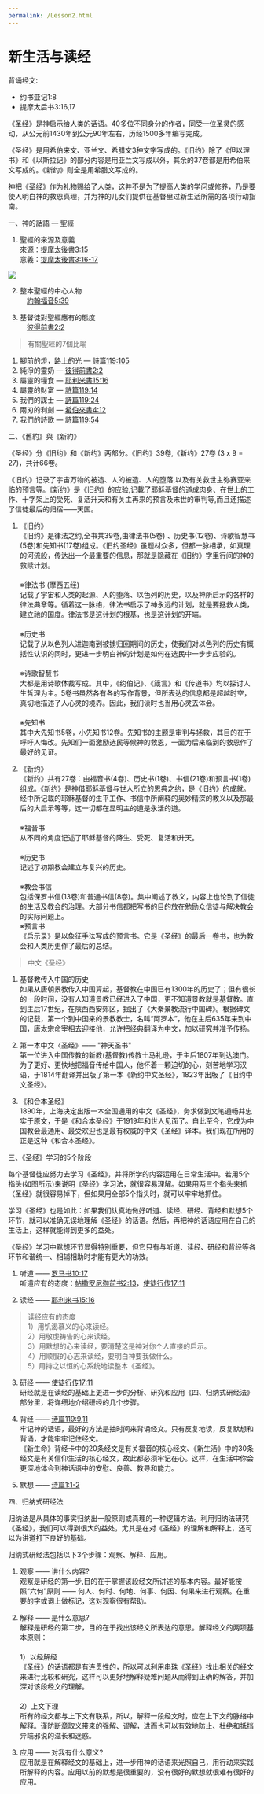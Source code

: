 ```yaml
---
permalink: /Lesson2.html
---
```

# 新生活与读经

背诵经文:
+ 约书亚记1:8
+ 提摩太后书3:16,17

《圣经》是神启示给人类的话语。40多位不同身分的作者，同受一位圣灵的感动，从公元前1430年到公元90年左右，历经1500多年编写完成。

《圣经》是用希伯来文、亚兰文、希腊文3种文字写成的。《旧约》除了《但以理书》和《以斯拉记》的部分内容是用亚兰文写成以外，其余的37卷都是用希伯来文写成的。《新约》则全是用希腊文写成的。

神把《圣经》作为礼物赐给了人类，这并不是为了提高人类的学问或修养，乃是要使人明白神的救恩真理，并为神的儿女们提供在基督里过新生活所需的各项行动指南。

一、神的話語 — 聖經
1. 聖經的來源及意義  
來源：[提摩太後書3:15](https://www.biblegateway.com/passage/?search=提摩太後書3:15&version=CUVMPS)  
意義：[提摩太後書3:16-17](https://www.biblegateway.com/passage/?search=提摩太後書3:16-17&version=CUVMPS)  
<img src="images/2-1.jpg">

2. 整本聖經的中心人物  
　[約翰福音5:39](https://www.biblegateway.com/passage/?search=約翰福音5:39&version=CUVMPS)

3. 基督徒對聖經應有的態度  
　[彼得前書2:2](https://www.biblegateway.com/passage/?search=彼得前書2:2&version=CUVMPS)

>有關聖經的7個比喻  
1) 腳前的燈，路上的光 — [詩篇119:105](https://www.biblegateway.com/passage/?search=詩篇119:105&version=CUVMPS)  
2) 純淨的靈奶 — [彼得前書2:2](https://www.biblegateway.com/passage/?search=彼得前書2:2&version=CUVMPS)  
3) 屬靈的糧食 — [耶利米書15:16](https://www.biblegateway.com/passage/?search=耶利米書15:16&version=CUVMPS)  
4) 屬靈的財富 — [詩篇119:14](https://www.biblegateway.com/passage/?search=詩篇119:14&version=CUVMPS)  
5) 我們的謀士 — [詩篇119:24](https://www.biblegateway.com/passage/?search=詩篇119:24&version=CUVMPS)  
6) 兩刃的利劍 — [希伯來書4:12](https://www.biblegateway.com/passage/?search=希伯來書4:12&version=CUVMPS)  
7) 我們的詩歌 — [詩篇119:54](https://www.biblegateway.com/passage/?search=詩篇119:54&version=CUVMPS)  

二、《舊約》與《新約》

《圣经》分《旧约》和《新约》两部分。《旧约》39卷,《新约》27卷 (3 x 9 = 27)，共计66卷。

《旧约》记录了宇宙万物的被造、人的被造、人的堕落,以及有关救世主弥赛亚来临的预言等。《新约》是《旧约》的应验,记載了耶稣基督的道成肉身、在世上的工作、十字架上的受死、复活升天和有关主再来的预言及末世的审判等,而且还描述了信徒最后的归宿——天国。

1. 《旧约》  
《旧约》是律法之约,全书共39卷,由律法书(5卷) 、历史书(12卷)、诗歌智慧书(5卷)和先知书(17卷)组成。《旧约圣经》虽题材众多，但都一脉相承，如真理的河流般，传达出一个最重要的信息，那就是隐藏在《旧约》字里行间的神的救赎计划。  
　  
※律法书 (摩西五经)  
记载了宇宙和人类的起源、人的堕落、以色列的历史，以及神所启示的各样的律法典章等。循着这一脉络，律法书启示了神永远的计划，就是要拯救人类，建立祂的国度。律法书是这计划的根基，也是这计划的开端。  
　  
※历史书  
记载了从以色列人进迦南到被掳归回期间的历史，使我们对以色列的历史有概括性认识的同时，更进一步明白神的计划是如何在选民中一步步应验的。  
　  
※诗歌智慧书  
大都是用诗歌体裁写成。其中，《约伯记》、《箴言》和《传道书》均以探讨人生哲理为主。5卷书虽然各有各的写作背景，但所表达的信息都是超越时空，真切地描述了人心灵的境界。因此，我们读时也当用心灵去体会。  
　  
※先知书  
其中大先知书5卷，小先知书12卷。先知书的主题是审判与拯救，其目的在于呼吁人悔改。先知们一面激励选民等候神的救恩，一面为后来临到的救恩作了最好的见证。

2. 《新约》  
《新约》共有27卷：由福音书(4卷)、历史书(1卷)、书信(21卷)和预言书(1卷)组成。《新约》是神借耶稣基督与世人所立的恩典之约，是《旧约》的成就。经中所记載的耶稣基督的生平工作、书信中所阐释的奥妙精深的教义以及那最后的大启示等等，这一切都在显明主的道是永活的道。  
　  
※福音书  
从不同的角度记述了耶稣基督的降生、受死、复活和升天。  
　  
※历史书  
记述了初期教会建立与复兴的历史。  
　  
※教会书信  
包括保罗书信(13卷)和普通书信(8卷)。集中阐述了教义，内容上也论到了信徒的生活及教会的治理。大部分书信都把写书的目的放在勉励众信徒与解决教会的实际问题上。
　  
※预言书  
《启示录》是以象征手法写成的预言书。它是《圣经》的最后一卷书，也为教会和人类历史作了最后的总结。

>中文《圣经》  
1. 基督教传入中国的历史  
如果从唐朝景教传入中国算起，基督教在中国已有1300年的历史了；但有很长的一段时间，没有人知道景教已经进入了中国，更不知道景教就是基督教。直到主后17世纪，在陜西西安郊区，掘出了《大秦景教流行中国碑》。根据碑文的记载，第一个到中国来的景教教士，名叫“阿罗本”，他在主后635年来到中国，唐太宗命宰相去迎接他，允许把经典翻译为中文，加以研究并准予传扬。
>
2. 第一本中文〈圣经》—— "神天圣书"  
第一位进入中国传教的新教(基督教)传教士马礼逊，于主后1807年到达澳门。为了更好、更快地把福音传给中国人，他怀着一颗迫切的心，刻苦地学习汉语，于1814年翻译并出版了第一本《新约中文圣经》，1823年出版了《旧约中文圣经》。
>
3. 《和合本圣经》  
1890年，上海决定出版一本全国通用的中文《圣经》，务求做到文笔通畅并忠实于原文，于是《和合本圣经》于1919年和世人见面了。自此至今，它成为中国教会最通用、最受欢迎也是最有权威的中文《圣经》译本。我们现在所用的正是这种《和合本圣经》。

三、《圣经》学习的5个阶段

每个基督徒应努力去学习《圣经》，并将所学的内容运用在日常生活中。若用5个指头(如图所示)来说明《圣经》学习法，就很容易理解。如果用两三个指头来抓〈圣经》就很容易掉下，但如果用全部5个指头时，就可以牢牢地抓住。

学习《圣经》也是如此：如果我们认真地做好听道、读经、研经、背经和默想5个环节，就可以准确无误地理解《圣经》的话语。然后，再把神的话语应用在自己的生活上，这样就能得到更多的益处。

《圣经》学习中默想环节显得特别重要，但它只有与听道、读经、研经和背经等各环节和谐统一、相辅相助时才能有更大的功效。

1. 听道 —— [罗马书10:17](https://www.biblegateway.com/passage/?search=罗马书10:17&version=CUVMPS)  
听道应有的态度：[帖撒罗尼迦前书2:13](https://www.biblegateway.com/passage/?search=帖撒罗尼迦前书2:13&version=CUVMPS)，[使徒行传17:11](https://www.biblegateway.com/passage/?search=使徒行传17:11&version=CUVMPS)

2. 读经 —— [耶利米书15:16](https://www.biblegateway.com/passage/?search=耶利米书15:16&version=CUVMPS)  
>读经应有的态度  
1）用饥渴慕义的心来读经。  
2）用敬虔祷告的心来读经。  
3）用默想的心来读经，要清楚这是神对你个人直接的启示。  
4）用顺服的心志来读经，要明白神要我做什么。  
5）用持之以恒的心系统地读整本《圣经》。  

3. 研经 —— [使徒行传17:11](https://www.biblegateway.com/passage/?search=使徒行传17:11&version=CUVMPS)  
研经就是在读经的基础上更进一步的分析、研究和应用《四、归纳式研经法》部分里，将详细地介绍研经的几个步骤。

4. 背经 —— [诗篇119:9,11](https://www.biblegateway.com/passage/?search=诗篇119:9,11&version=CUVMPS)  
牢记神的话语，最好的方法是抽时间来背诵经文。只有反复地读，反复默想和背诵，才能牢牢记住经文。  
《新生命》背经卡中的20条经文是有关福音的核心经文、《新生活》中的30条经文是有关信仰生活的核心经文，故此都必须牢记在心。这样，在生活中你会更深地体会到神话语中的安慰、良善、教导和能力。

5. 默想 —— [诗篇1:1-2](https://www.biblegateway.com/passage/?search=诗篇1:1-2&version=CUVMPS)

四、归纳式研经法

归纳法是从具体的事实归纳出一般原则或真理的一种逻辑方法。利用归纳法研究《圣经》，我们可以得到很大的益处，尤其是在对《圣经》的理解和解释上，还可以为讲道打下良好的基础。

归纳式研经法包括以下3个步骤：观察、解释、应用。

1. 观察 —— 讲什么内容?  
观察是研经的第一步,目的在于掌握该段经文所讲述的基本内容。最好能按照“六何”原则 —— 何人、何时、何地、何事、何因、何果来进行观察。在重要的字或词上做标记，这对观察很有帮助。

2. 解释 —— 是什么意思?  
解释是研经的第二步，目的在于找出该经文所表达的意思。解释经文的两项基本原则：  
　  
1）以经解经  
《圣经》的话语都是有连贯性的，所以可以利用串珠《圣经》找出相关的经文来进行比较和研究，这样可以更好地解释疑难问题从而得到正确的解答，并加深对该段经文的理解。  
　  
2）上文下理  
所有的经文都与上下文有联系，所以，解释一段经文时，应在上下文的脉络中解释。谨防断章取义带来的强解、谬解，进而也可以有效地防止、杜绝和抵挡异端邪说的滋长和迷惑。  

3. 应用 —— 对我有什么意义?  
应用就是在解释经文的基础上，进一步用神的话语来光照自己，用行动来实践所解释的内容。应用以前的默想是很重要的，没有很好的默想就很难有很好的应用。
